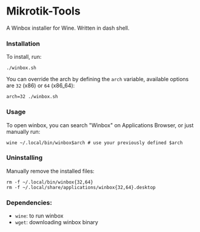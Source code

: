 # Mikrotik-Tools
A Winbox installer for Wine. Written in dash shell.

### Installation
To install, run:

    ./winbox.sh

You can override the arch by defining the `arch` variable, available options are `32` (x86) or `64` (x86_64):

    arch=32 ./winbox.sh
    
### Usage

To open winbox, you can search "Winbox" on Applications Browser, or just manually run:

    wine ~/.local/bin/winbox$arch # use your previously defined $arch

### Uninstalling
Manually remove the installed files:

    rm -f ~/.local/bin/winbox{32,64}
    rm -f ~/.local/share/applications/winbox{32,64}.desktop

### Dependencies:
- `wine`: to run winbox
- `wget`: downloading winbox binary
